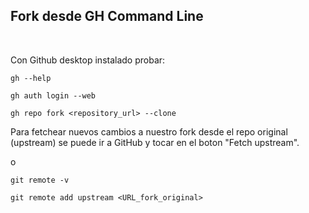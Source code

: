 ## Fork desde GH Command Line
<br>

Con Github desktop instalado probar:

`gh --help`

`gh auth login --web`

`gh repo fork <repository_url> --clone`


Para fetchear nuevos cambios a nuestro fork desde el repo original (upstream) se puede ir a GitHub y tocar en el boton "Fetch upstream".

o

`git remote -v `

`git remote add upstream <URL_fork_original>`
 